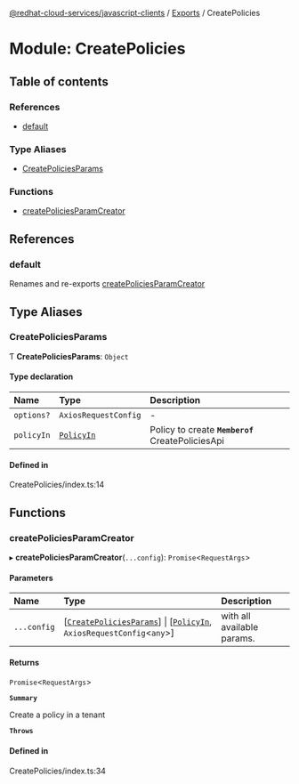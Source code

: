 [@redhat-cloud-services/javascript-clients](../README.md) / [Exports](../modules.md) / CreatePolicies

# Module: CreatePolicies

## Table of contents

### References

- [default](CreatePolicies.md#default)

### Type Aliases

- [CreatePoliciesParams](CreatePolicies.md#createpoliciesparams)

### Functions

- [createPoliciesParamCreator](CreatePolicies.md#createpoliciesparamcreator)

## References

### default

Renames and re-exports [createPoliciesParamCreator](CreatePolicies.md#createpoliciesparamcreator)

## Type Aliases

### CreatePoliciesParams

Ƭ **CreatePoliciesParams**: `Object`

#### Type declaration

| Name | Type | Description |
| :------ | :------ | :------ |
| `options?` | `AxiosRequestConfig` | - |
| `policyIn` | [`PolicyIn`](../interfaces/types.PolicyIn.md) | Policy to create **`Memberof`** CreatePoliciesApi |

#### Defined in

CreatePolicies/index.ts:14

## Functions

### createPoliciesParamCreator

▸ **createPoliciesParamCreator**(`...config`): `Promise`\<`RequestArgs`\>

#### Parameters

| Name | Type | Description |
| :------ | :------ | :------ |
| `...config` | [[`CreatePoliciesParams`](CreatePolicies.md#createpoliciesparams)] \| [[`PolicyIn`](../interfaces/types.PolicyIn.md), `AxiosRequestConfig`\<`any`\>] | with all available params. |

#### Returns

`Promise`\<`RequestArgs`\>

**`Summary`**

Create a policy in a tenant

**`Throws`**

#### Defined in

CreatePolicies/index.ts:34
